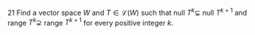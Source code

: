 21 Find a vector space $W$ and $T \in \mathcal{L}(W)$ such that null $T^{k} \subsetneq$ null $T^{k+1}$ and range $T^{k} \supsetneq$ range $T^{k+1}$ for every positive integer $k$.